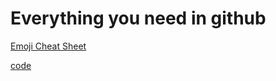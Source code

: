 # Everything you need in github

[Emoji Cheat Sheet](https://github.com/anthony789456/management/blob/main/emoji-cheat-sheet.md)

[code](code.md)
